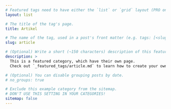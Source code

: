 ```yaml
---
# Featured tags need to have either the `list` or `grid` layout (PRO only).
layout: list

# The title of the tag's page.
title: Artikel

# The name of the tag, used in a post's front matter (e.g. tags: [<slug>]).
slug: article

# (Optional) Write a short (~150 characters) description of this featured tag.
description: >
  This is a featured category, which have their own page.
  Check out `_featured_tags/article.md` to learn how to create your own.

# (Optional) You can disable grouping posts by date.
# no_groups: true

# Exclude this example category from the sitemap.
# DON'T USE THIS SETTING IN YOUR CATEGORIES!
sitemap: false
---
```

